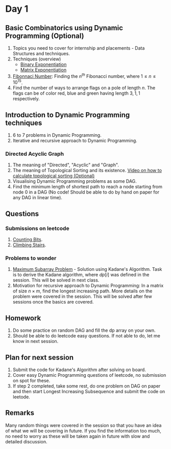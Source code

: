 # Day 1

## Basic Combinatorics using Dynamic Programming (Optional)
1. Topics you need to cover for internship and placements - Data Structures and techniques.
2. Techniques (overview)
   - [Binary Exponentiation](https://cp-algorithms.com/algebra/binary-exp.html)
   - [Matrix Exponentiation](https://cp-algorithms.com/algebra/binary-exp.html#effective-computation-of-fibonacci-numbers)
2. [Fibonnaci Number](https://cp-algorithms.com/algebra/fibonacci-numbers.html#matrix-form): Finding the $n^{th}$ Fibonacci number, where $1\le n\le 10^{15}$.
3. Find the number of ways to arrange flags on a pole of length $n$. The flags can be of color red, blue and green having length $3, 1, 1$ respectively.


## Introduction to Dynamic Programming techniques
1. $6$ to $7$ problems in Dynamic Programming.
2. Iterative and recursive approach to Dynamic Programming.

### Directed Acyclic Graph
1. The meaning of "Directed", "Acyclic" and "Graph".
2. The meaning of Topological Sorting and its existence. [Video on how to calculate topological sorting (Optional)](https://www.youtube.com/watch?v=cIBFEhD77b4)
3. Visualising Dynamic Programming problems as some DAG.
4. Find the minimum length of shortest path to reach a node starting from node $0$ in a DAG (No code! Should be able to do by hand on paper for any DAG in linear time).


## Questions
### Submissions on leetcode
1. [Counting Bits](https://leetcode.com/problems/counting-bits/).
2. [Climbing Stairs](https://leetcode.com/problems/climbing-stairs/).
### Problems to wonder
1. [Maximum Subarray Problem](https://en.wikipedia.org/wiki/Maximum_subarray_problem) - Solution using Kadane's Algorithm. Task is to derive the Kadane algorithm, where $dp[i]$ was defined in the session. This will be solved in next class.
2. Motivation for recursive approach to Dynamic Programming: In a matrix of size $n\times m$, find the longest increasing path. More details on the problem were covered in the session. This will be solved after few sessions once the basics are covered.

## Homework
1. Do some practice on random DAG and fill the dp array on your own.
2. Should be able to do leetcode easy questions. If not able to do, let me know in next session.


## Plan for next session
1. Submit the code for Kadane's Algorithm after solving on board.
2. Cover easy Dynamic Programming questions of leetcode, no submission on spot for these.
3. If step 2 completed, take some rest, do one problem on DAG on paper and then start Longest Increasing Subsequence and submit the code on leetode.


## Remarks
Many random things were covered in the session so that you have an idea of what we will be covering in future. If you find the information too much, no need to worry as these will be taken again in future with slow and detailed discussion.
